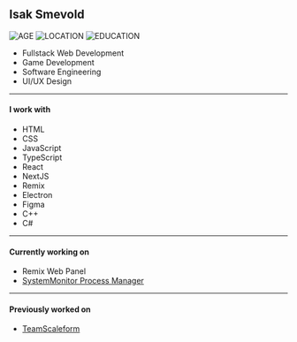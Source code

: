

## Isak Smevold
![AGE](https://img.shields.io/badge/2006-08--03-be4df7?style=for-the-badge)
![LOCATION](https://img.shields.io/badge/Hallstahammar-Sweden-f74d4d?style=for-the-badge)
![EDUCATION](https://img.shields.io/badge/Studying%20at-NTI%20Gymnasiet%20V%C3%A4ster%C3%A5s-e8ff63?style=for-the-badge)

* Fullstack Web Development
* Game Development
* Software Engineering
* UI/UX Design

____
#### I work with
* HTML
* CSS
* JavaScript
* TypeScript
* React
* NextJS
* Remix
* Electron
* Figma
* C++
* C#



____
#### Currently working on
* Remix Web Panel
* [SystemMonitor Process Manager](https://github.com/SystemMonitorTools)
____
#### Previously worked on
* [TeamScaleform](https://github.com/TeamSCALEFORM/scaleform)





